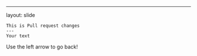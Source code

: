 ---

layout: slide
	
	This is Pull request changes
	---
	Your text
	
Use the left arrow to go back!
